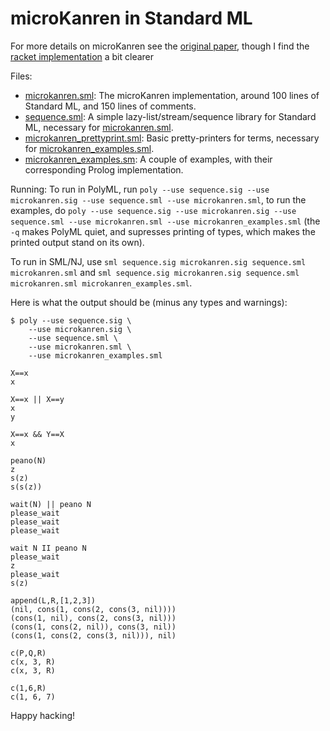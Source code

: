 # microKanren in Standard ML
For more details on microKanren see the
[original paper](http://webyrd.net/scheme-2013/papers/HemannMuKanren2013.pdf),
though I find the
[racket implementation](https://cgi.soic.indiana.edu/~c311/lib/exe/fetch.php?media=microkanren.pdf)
a bit clearer

Files:
- [microkanren.sml](microkanren.sml):
  The microKanren implementation, around 100 lines
  of Standard ML, and 150 lines of comments.
- [sequence.sml](sequence.sml):
   A simple lazy-list/stream/sequence library for
   Standard ML, necessary for [microkanren.sml](microkanren.sml).
- [microkanren_prettyprint.sml](microkanren_prettyprint.sml):
   Basic pretty-printers for terms, necessary for
   [microkanren_examples.sml](microkanren_examples.sml).
- [microkanren_examples.sm](microkanren_examples.sml):
   A couple of examples, with their corresponding
   Prolog implementation.

Running:
To run in PolyML, run
`poly --use sequence.sig --use microkanren.sig --use sequence.sml --use microkanren.sml`, to run the examples, do `poly --use sequence.sig --use microkanren.sig --use sequence.sml --use microkanren.sml --use microkanren_examples.sml` (the `-q` makes PolyML quiet, and supresses printing of types, which makes the printed output stand on its own).

To run in SML/NJ, use `sml sequence.sig microkanren.sig sequence.sml microkanren.sml` and `sml sequence.sig microkanren.sig sequence.sml microkanren.sml microkanren_examples.sml`.

Here is what the output should be (minus any types and warnings):
```
$ poly --use sequence.sig \
    --use microkanren.sig \
    --use sequence.sml \
    --use microkanren.sml \
    --use microkanren_examples.sml

X==x
x

X==x || X==y
x
y

X==x && Y==X
x

peano(N)
z
s(z)
s(s(z))

wait(N) || peano N
please_wait
please_wait
please_wait

wait N II peano N
please_wait
z
please_wait
s(z)

append(L,R,[1,2,3])
(nil, cons(1, cons(2, cons(3, nil))))
(cons(1, nil), cons(2, cons(3, nil)))
(cons(1, cons(2, nil)), cons(3, nil))
(cons(1, cons(2, cons(3, nil))), nil)

c(P,Q,R)
c(x, 3, R)
c(x, 3, R)

c(1,6,R)
c(1, 6, 7)
```

Happy hacking!
